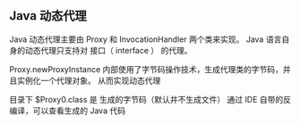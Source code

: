 ## Java 动态代理

Java 动态代理主要由 Proxy 和 InvocationHandler 两个类来实现。
Java 语言自身的动态代理只支持对 接口（ interface ） 的代理。

Proxy.newProxyInstance 内部使用了字节码操作技术，生成代理类的字节码，并且实例化一个代理对象。
从而实现动态代理

目录下 $Proxy0.class 是 生成的字节码（默认并不生成文件）
通过 IDE 自带的反编译，可以查看生成的 Java 代码


